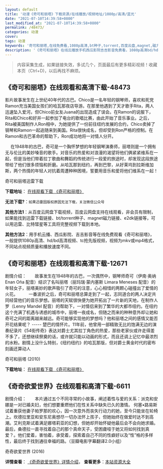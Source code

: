 ```yaml
---
layout: default
title: '动漫《奇可和丽塔》下载资源/在线播放/视频地址/1080p/高清/蓝光'
date: "2021-07-10T14:39:58+0800"
last_modified_at: "2021-07-10T14:39:58+0800"
permalink: /48473/
categories: 动漫
cover:
tags: 动漫
keywords: '奇可和丽塔,在线免费看,1080p高清,bt种子,torrent,百度云盘,magnet,磁力链,迅雷下载资源'
description: '《奇可和丽塔》在线云播放手机西瓜影院吉吉影音免费看，1080p高清bd/hd未删减完整版和tc抢先枪版，mkv/mp4格式，附带bt/torrent种子、magnet/磁力链、百度云盘、网盘资源迅雷下载链接'
---
```


>内容采集生成，如果链接失效，多试几个，页面最后有更多精彩视频！收藏本页（Ctrl+D)，以后再找不麻烦。


## 《奇可和丽塔》在线观看和高清下载-48473

影片故事发生在上世纪40年代的古巴。Chico是一名年轻的钢琴师，喜欢和死党Ramon充当美国女孩们的哈瓦那夜店导游。在那里他遇到了天才歌手Rita，两人迅速坠入爱河，但Chico前女友Juana的出现造成了误会。在Ramon的说服下，Rita和Chico和好并一起参加了电台的歌唱比赛，由此开始了音乐事业。之后，Rita被美国制作人Ron相中，为她提供了一份前往纽约发展的合约，Chico卖掉了钢琴和Ramon一起追随来到美国。Rita很快成名，但却受到Ron严格的控制。在Ramon和古巴革命的帮助下，Ron成功地将一对情人分开。</p>　 在1948年的古巴，奇可是一个胸怀梦想的年轻钢琴演奏师，丽塔则是一个拥有无与伦比的美妙嗓音的歌手。对音乐的热爱和对浪漫的渴望将他们俩紧紧维系在一起，但是当他们带着拉丁歌曲和舞蹈的传统进行一段爱的旅途时，却发现这段旅途带给了他们很多烦恼和折磨。从哈瓦那到纽约，再到巴黎，从好莱坞到拉斯维加斯，两个热情的年轻人对抗着周遭种种困境，誓要用音乐和爱将他们维系在一起！


奇可和丽塔迅雷下载

**下载地址**： [在线观看下载 《奇可和丽塔》](https://www.993dy.com//vod-detail-id-5158.html) 


**无法下载?**：`如果迅雷因版权原因无法下载，关注微信公众号 `

**其他方法1**：从百度云网盘下载视频，百度云网盘支持在线观看，非会员有限制，如果能找到迅雷下载链接、bt/torrent种子、magnet磁力链接、e2dk链接等，可以用迅雷、比特彗星等工具将完整视频下载到本地。

**其他方法2**：用手机云播、西瓜影院、吉吉影音等在线免费观看《奇可和丽塔》，一般提供1080p高清、hd/bd高清视频、tc抢先版视频，视频为mkv或mp4格式，不同站点视频质量和播放速度不同。


## 《奇可和丽塔》在线观看和高清下载-12671

剧情介绍：　　故事发生在1948年的古巴，一次偶然中，钢琴师奇可（伊南·奥纳 Enan Oña 配音）结识了名叫丽塔（丽玛瑞·蒙内塞斯 Limara Meneses 配音）的年轻女子，丽塔美妙的歌声吸引了奇可的注意，心心相惜的两颗心碰撞出了爱情的火花。  　　一番波折之后，奇可和丽塔总算走到了一起，志同道合的两人决定共同经营他们的音乐梦想。丽塔的天赋很快便为她开拓出了一片新的天地，在制作人罗（Lenny Mandel 配音）的帮助下，一对情侣来到了繁华的大都市纽约。在纽约这个充满了机遇与诱惑的城市中，丽塔一夜成名，但随之而来的种种意外却让她和奇可之间的距离越来越远。奇可能够实现他的梦想吗？他和丽塔之间的感情又能否开花结果呢？ ----- 楚巴的情怀片。11年前，他曾用一部精致无比的饱满无边的演奏纪录片《54街传奇》表达对爵士尤其拉丁角色的热爱，那些老家伙或许走得差不多了，还想继续祭奠的话，或许就只能以动画的形式，而且还调上记忆中最浓烈的水粉。剧情上没什么特别，《纽约纽约》的哈瓦那版，但对爵士黄金时代的密布刻画还算动人


奇可和丽塔 (2010)

**下载地址**： [在线观看下载 《奇可和丽塔》](https://www.btbtdy.me/btdy/dy6666.html) 


## 《奇奇欲爱世界》在线观看和高清下载-6611

剧情介绍：　　本片通过五个不同寻常的小故事，阐述着性与爱的关系：派克和安娜是一对已婚夫妇，他们想要重燃他们在性关系中缺失已久的激情。 何塞•路易斯试着重获他妻子帕罗那的欢心，因一次意外而丧失行动力的她，至今只能坐在轮椅上。坎德拉里亚和安东尼奥想尽一切办法怀上孩子，但她始终在做爱时达不到高潮。艾利克斯试着满足娜塔莉亚的幻想，但她却开始怀疑他最后会不会向她求婚。最后，桑德拉一直寻找着自己的那个真命天子，受困聋哑于她又将如何找到真爱？。他们爱着，害怕着，承受着，探索着自己不同的性癖好以及“性”格的多样性，最后终于找到通往幸福的路。（豆瓣电影字幕翻译2.0小组）


奇奇欲爱世界 (2016)

**详情查看**： [《奇奇欲爱世界》详情介绍](/movie/6611/)， **查看更多**：[本站资源大全](/movie/t/all/)

